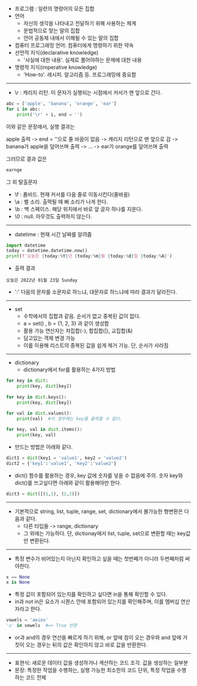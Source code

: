 - 프로그램 : 일련의 명령어의 모든 집합
- 언어
  - 자신의 생각을 나타내고 전달하기 위해 사용하는 체계
  - 문법적으로 맞는 말의 집합
  - 언어 공동체 내에서 이해될 수 있는 말의 집합
- 컴퓨터 프로그래밍 언어: 컴퓨터에게 명령하기 위한 약속
- 선언적 지식(declarative knowledge)
  - '사실에 대한 내용'. 실제로 풀어야하는 문제에 대한 내용
- 명령적 지식(imperative knowledge)
  - 'How-to'. 레시피. 알고리즘 등. 프로그래밍에 중요함



---

- \r : 캐리지 리턴. 이 문자가 실행되는 시점에서 커서가 맨 앞으로 간다.

```python
abc = ['apple', 'banana', 'orange', 'ear']
for i in abc:
    print('\r' + i, end = '')
```

이와 같은 문장에서, 실행 결과는

apple 출력 -> end = ''으로 줄 바꿈이 없음 -> 캐리지 리턴으로 맨 앞으로 감 -> banana가 apple을 덮어쓰며 출력 -> ... -> ear가 orange를 덮어쓰며 출력

그러므로 결과 값은

```python
earnge
```



그 외 탈출문자

- \f : 폼비드. 현재 커서를 다음 줄로 이동시킨다(줄바꿈)
- \a : 벨 소리. 출력될 때 삐 소리가 나게 한다.
- \b : 백 스페이스. 해당 위치에서 바로 앞 글자 하나를 지운다.
- \0 : null. 아무것도 출력하지 않는다.



---

- datetime : 현재 시간 날짜를 알려줌

```python
import datetime
today = datetime.datetime.now()
print(f'오늘은 {today:%Y}년 {today:%m}월 {today:%d}일 {today:%A}')
```

- 출력 결과

```
오늘은 2022년 01월 23일 Sunday
```

- ':' 다음의 문자를 소문자로 하느냐, 대문자로 하느냐에 따라 결과가 달라진다.



---

- set
  - 수학에서의 집합과 같음. 순서가 없고 중복된 값이 없다.
  - a = set() , b = {1, 2, 3} 과 같이 생성함
  - 활용 가능 연산자는 차집합(-), 합집합(|), 교집합(&)
  - 담고있는 객체 변경 가능
  - 이를 이용해 리스트의 중복된 값을 쉽게 제거 가능. 단, 순서가 사라짐



---

- dictionary
  - dictionary에서 for를 활용하는 4가지 방법

```python
for key in dict:
    print(key, dict[key])
    
for key in dict.keys():
    print(key, dict[key])
    
for val in dict.values():
    print(val)	#이 경우에는 key를 출력할 수 없다.

for key, val in dict.items():
    print(key, val)
```

- 만드는 방법은 아래와 같다.

```python
dict1 = dict(key1 = 'value1', key2 = 'value2')
dict2 = {'key1':'value1', 'key2':'value2'}
```

- dict() 함수를 활용하는 경우, key 값에 숫자를 넣을 수 없음에 주의. 숫자 key와 dict()를 쓰고싶다면 아래와 같이 활용해야만 한다.

```python
dict3 = dict([(1,1), (2,2)])
```





---

- 기본적으로 string, list, tuple, range, set, dictionary에서 불가능한 형변환은 다음과 같다.
  - 다른 타입들 -> range, dictionary
  - 그 외에는 가능하다. 단, dictionay에서 list, tuple, set으로 변환할 때는 key값만 변환된다.



---

- 특정 변수가 비어있는지 아닌지 확인하고 싶을 때는 첫번째가 아니라 두번째처럼 써야한다.

```python
x == None
x is None
```

- 특정 값이 포함되어 있는지를 확인하고 싶다면 in을 통해 확인할 수 있다.
- in과 not in은 요소가 시퀀스 안에 포함되어 있는지를 확인해주며, 이를 멤버십 연산자라고 한다.

```python
vowels = 'aeiou'
'a' in vowels  #=> True 반환
```

- or과 and의 경우 연산을 빠르게 하기 위해, or 앞에 참이 오는 경우와 and 앞에 거짓이 오는 경우는 뒤의 값은 확인하지 않고 바로 값을 반환한다.



---

- 표현식: 새로운 데이터 값을 생성하거나 계산하는 코드 조각. 값을 생성하는 일부분
- 문장: 특정한 작업을 수행하는, 실행 가능한 최소한의 코드 단위, 특정 작업을 수행하는 코드 전체

